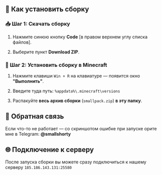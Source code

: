 ## 💾 Как установить сборку

### 📥 Шаг 1: Скачать сборку

1. Нажмите синюю кнопку **Code** [в правом верхнем углу списка файлов].

2. Выберите пункт **Download ZIP**.


### 📂 Шаг 2: Установить сборку в Minecraft

1. Нажмите клавиши `Win + R` на клавиатуре — появится окно **"Выполнить"**.

2. Введите туда путь: `%appdata%\.minecraft\versions`

3. Распакуйте **весь архив сборки** (`smallpack.zip`) **в эту папку**.

## 📧 Обратная связь
Если что-то не работает — со скриншотом ошибке при запуске орите мне в Telegram: **@smallshorty**

## 🌐 Подключение к серверу

После запуска сборки вы можете сразу подключиться к нашему серверу `185.186.143.131:25580`
